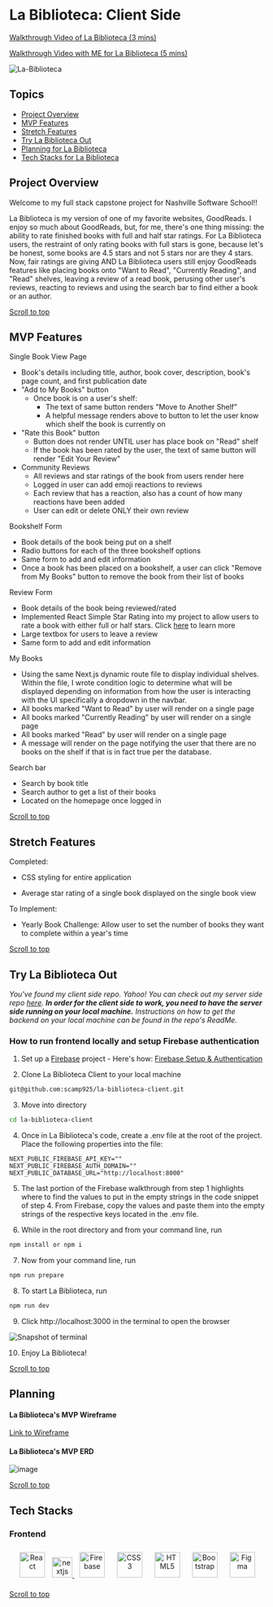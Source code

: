 # La Biblioteca: Client Side

[Walkthrough Video of La Biblioteca (3 mins)](https://www.loom.com/share/a18b70cc76444b25a73f45a6afb99fd0)

[Walkthrough Video with ME for La Biblioteca (5 mins)](https://www.loom.com/share/a18b70cc76444b25a73f45a6afb99fd0)

![La-Biblioteca](https://media.licdn.com/dms/image/C4E22AQHcSRSwmXmBBw/feedshare-shrink_800/0/1676755433329?e=1681948800&v=beta&t=eCcaJAe1YdkN7Yzx_ziP7ehsoz3PhRsbSK0iKn44fIo)

## Topics
- [Project Overview](#project-overview)
- [MVP Features](#mvp-features)
- [Stretch Features](#stretch-features)
- [Try La Biblioteca Out](#try-la-biblioteca-out)
- [Planning for La Biblioteca](#planning)
- [Tech Stacks for La Biblioteca](#tech-stacks)

## Project Overview
Welcome to my full stack capstone project for Nashville Software School!!

La Biblioteca is my version of one of my favorite websites, GoodReads. I enjoy so much about GoodReads, but, for me, there's one thing missing: the ability to rate finished books with full and half star ratings. For La Biblioteca users, the restraint of only rating books with full stars is gone, because let's be honest, some books are 4.5 stars and not 5 stars nor are they 4 stars. Now, fair ratings are giving AND La Biblioteca users still enjoy GoodReads features like placing books onto "Want to Read", "Currently Reading", and "Read" shelves, leaving a review of a read book, perusing other user's reviews, reacting to reviews and using the search bar to find either a book or an author.

[Scroll to top](#la-biblioteca-server-side)

## MVP Features

Single Book View Page

* Book's details including title, author, book cover, description, book's page count, and first publica​tion date
* "Add to My Books" button
  * Once book is on a user's shelf:
    * The text of same button renders "Move to Another Shelf"
    * A helpful message renders above to button to let the user know which shelf the book is currently on
* "Rate this Book" button
  * Button does not render UNTIL user has place book on "Read" shelf
  * If the book has been rated by the user, the text of same button will render "Edit Your Review"
* Community Reviews
  * All reviews and star ratings of the book from users render here
  * Logged in user can add emoji reactions to reviews
  * Each review that has a reaction, also has a count of how many reactions have been added
  * User can edit or delete ONLY their own review

Bookshelf Form

* Book details of the book being put on a shelf
* Radio buttons for each of the three bookshelf options
* Same form to add and edit information
* Once a book has been placed on a bookshelf, a user can click "Remove from My Books" button to remove the book from their list of books

Review Form

* Book details of the book being reviewed/rated
* Implemented React Simple Star Rating into my project to allow users to rate a book with either full or half stars. Click [here](https://www.npmjs.com/package/react-simple-star-rating) to learn more
* Large textbox for users to leave a review
* Same form to add and edit information

My Books

* Using the same Next.js dynamic route file to display individual shelves. Within the file, I wrote condition logic to determine what will be displayed depending on information from how the user is interacting with the UI specifically a dropdown in the navbar.
* All books marked "Want to Read" by user will render on a single page
* All books marked "Currently Reading" by user will render on a single page
* All books marked "Read" by user will render on a single page
* A message will render on the page notifying the user that there are no books on the shelf if that is in fact true per the database.

Search bar

* Search by book title
* Search author to get a list of their books
* Located on the homepage once logged in

[Scroll to top](#la-biblioteca-server-side)
## Stretch Features

Completed:

* CSS styling for entire application

* Average star rating of a single book displayed on the single book view

To Implement:

* Yearly Book Challenge: Allow user to set the number of books they want to complete within a year's time

[Scroll to top](#la-biblioteca-server-side)
## Try La Biblioteca Out
*You've found my client side repo. Yahoo! You can check out my server side repo [here](https://github.com/scamp925/la-biblioteca-server). **In order for the client side to work, you need to have the server side running on your local machine.** Instructions on how to get the backend on your local machine can be found in the repo's ReadMe.*

### How to run frontend locally and setup Firebase authentication

1. Set up a [Firebase](https://firebase.google.com/) project - Here's how: [Firebase Setup & Authentication](https://www.loom.com/share/163ffe1539bb482196efa713ed6231e9)

2. Clone La Biblioteca Client to your local machine
``` bash
git@github.com:scamp925/la-biblioteca-client.git
```

3. Move into directory
``` bash
cd la-biblioteca-client
```

4. Once in La Biblioteca's code, create a .env file at the root of the project. Place the following properties into the file:
```
NEXT_PUBLIC_FIREBASE_API_KEY=""
NEXT_PUBLIC_FIREBASE_AUTH_DOMAIN=""
NEXT_PUBLIC_DATABASE_URL="http://localhost:8000"
```

5. The last portion of the Firebase walkthrough from step 1 highlights where to find the values to put in the empty strings in the code snippet of step 4. From Firebase, copy the values and paste them into the empty strings of the respective keys located in the .env file.

6. While in the root directory and from your command line, run
``` bash
npm install or npm i
```
7. Now from your command line, run
``` bash
npm run prepare
```
8. To start La Biblioteca, run
``` bash
npm run dev
```

9. Click http://localhost:3000 in the terminal to open the browser

![Snapshot of terminal](https://user-images.githubusercontent.com/98675776/225498275-67a8a00f-fc5f-47e0-bff7-b087f53729d9.png)

10. Enjoy La Biblioteca!

[Scroll to top](#la-biblioteca-server-side)

## Planning

#### La Biblioteca's MVP Wireframe
[Link to Wireframe](https://www.figma.com/file/oncaUqtr0mQdBfu6hlQipX/La-Biblioteca-MVP?node-id=0%3A1&t=soWRyWsgYsPn8Ejm-1)

#### La Biblioteca's MVP ERD
![image](https://user-images.githubusercontent.com/98675776/224432440-3f8e8266-5941-46dc-871d-b2cc374fadc6.png)


[Scroll to top](#la-biblioteca-server-side)
## Tech Stacks
### Frontend 
<div align="center"> 
<a href="https://reactjs.org/" target="_blank"><img style="margin: 10px" src="https://profilinator.rishav.dev/skills-assets/react-original-wordmark.svg" alt="React" height="50" /></a>  
<a href="https://nextjs.org/" target="_blank" rel="noreferrer"> <img src="https://cdn.worldvectorlogo.com/logos/nextjs-2.svg" alt="nextjs" width="40" height="40"/>
<a href="https://firebase.google.com/" target="_blank"><img style="margin: 10px" src="https://profilinator.rishav.dev/skills-assets/firebase.png" alt="Firebase" height="50" /></a> 
<a href="https://www.w3schools.com/css/" target="_blank"><img style="margin: 10px" src="https://profilinator.rishav.dev/skills-assets/css3-original-wordmark.svg" alt="CSS3" height="50" /></a>  
<a href="https://en.wikipedia.org/wiki/HTML5" target="_blank"><img style="margin: 10px" src="https://profilinator.rishav.dev/skills-assets/html5-original-wordmark.svg" alt="HTML5" height="50" /></a>  
<a href="https://getbootstrap.com/docs/3.4/javascript/" target="_blank"><img style="margin: 10px" src="https://profilinator.rishav.dev/skills-assets/bootstrap-plain.svg" alt="Bootstrap" height="50" /></a>  
<a href="https://www.figma.com/" target="_blank"><img style="margin: 10px" src="https://profilinator.rishav.dev/skills-assets/figma-icon.svg" alt="Figma" height="50" /></a>  
</div>

[Scroll to top](#la-biblioteca-server-side)
